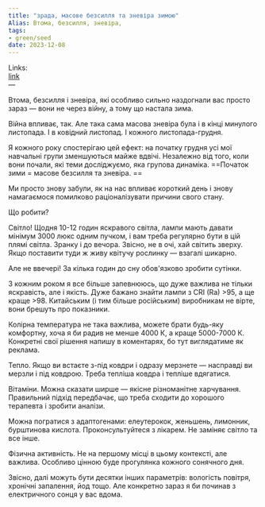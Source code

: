 ```yaml
---
title: "зрада, масове безсилля та зневіра зимою"
Alias: Втома, безсилля, зневіра,
tags:
- green/seed
date: 2023-12-08
---
```

Links:  
[link](https://t.me/petro_chornomorets/447)  
—

Втома, безсилля і зневіра, які особливо сильно наздогнали вас просто зараз — вони не через війну, а тому що настала зима.  
  
Війна впливає, так. Але така сама масова зневіра була і в кінці минулого листопада. І в ковідний листопад. І кожного листопада-грудня.  
  
Я кожного року спостерігаю цей ефект: на початку грудня усі мої навчальні групи зменшуються майже вдвічі. Незалежно від того, коли вони почали, які теми досліджуємо, яка групова динаміка. ==Початок зими = масове безсилля та зневіра. == 
  
Ми просто знову забули, як на нас впливає короткий день і знову намагаємося помилково раціоналізувати причини свого стану.  
  
Що робити?  
  
Світло! Щодня 10-12 годин яскравого світла, лампи мають давати мінімум 3000 люкс одним пучком, і вам треба регулярно бути в цій плямі світла. Зранку і до вечора. Звісно, не в очі, хай світить зверху. Якщо поставити туди ж живу квітучу рослинку — взагалі шикарно.  
  
Але не ввечері! За кілька годин до сну обов'язково зробити сутінки.  
  
З кожним роком я все більше запевнююсь, що дуже важлива не тільки яскравість, але і якість. Дуже бажано знайти лампи з CRI (Ra) >95, а ще краще >98. Китайським (і тим більше російським) виробникам не вірте, вони брешуть про показники.  
  
Колірна температура не така важлива, можете брати будь-яку комфортну, хоча я би радив не менше 4000 К, а краще 5000-7000 К. Конкретні свої рішення напишу в коментарях, бо тут виглядатиме як реклама.  
  
Тепло. Якщо ви встаєте з-під ковдри і одразу мерзнете — насправді ви мерзли і під ковдрою. Треба тепліша ковдра і тепліше вдягатися.  
  
Вітаміни. Можна сказати ширше — якісне різноманітне харчування. Правильний підхід передбачає, що треба сходити до хорошого терапевта і зробити аналізи.  
  
Можна погратися з адаптогенами: елеутерокок, женьшень, лимонник, бурштинова кислота. Проконсультуйтеся з лікарем. Не заміняє світло та все інше.  
  
Фізична активність. Не на першому місці в цьому контексті, але важлива. Особливо цінною буде прогулянка кожного сонячного дня.  
  
Звісно, далі можуть бути десятки інших параметрів: вологість повітря, хронічні запалення, йод тощо. Але конкретно зараз я би починав з електричного сонця у вас вдома.